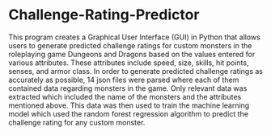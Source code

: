# Challenge-Rating-Predictor

This program creates a Graphical User Interface (GUI) in Python that allows users to generate predicted challenge ratings for custom monsters in the roleplaying game Dungeons and Dragons based on the values entered for various attributes.
These attributes include speed, size, skills, hit points, senses, and armor class. In order to generate predicted challenge ratings as accurately as possible, 14 json files were parsed where
each of them contained data regarding monsters in the game. Only relevant data was extracted which included the name of the monsters and the attributes mentioned above.
This data was then used to train the machine learning model which used the random forest regression algorithm to predict the challenge rating for any custom monster.
